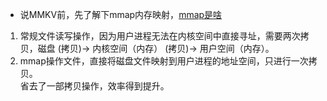 
* 说MMKV前，先了解下mmap内存映射，[mmap是啥](https://www.cnblogs.com/huxiao-tee/p/4660352.html) 

1. 常规文件读写操作，因为用户进程无法在内核空间中直接寻址，需要两次拷贝，磁盘 (拷贝)-> 内核空间（内存） (拷贝)-> 用户空间（内存）。  
2. mmap操作文件，直接将磁盘文件映射到用户进程的地址空间，只进行一次拷贝。  
省去了一部拷贝操作，效率得到提升。

